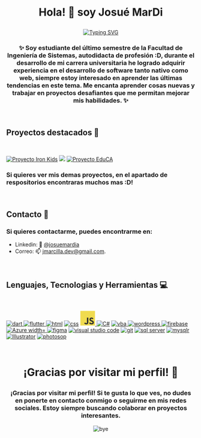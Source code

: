 # <p align = "center"> Hola! 👋 soy Josué MarDi</p>

<p align ="center">
 <a href="https://git.io/typing-svg"><img src="https://readme-typing-svg.herokuapp.com?font=Fira+Code&pause=1000&width=670&lines=Escribir+c%C3%B3digo+es+como+escribir+un+libro;una+vez+que+comienzas%2C+es+dif%C3%ADcil+detenerte." alt="Typing SVG" /></a>
</p>

### <p align = "center">✨ Soy estudiante del último semestre de la Facultad de Ingeniería de Sistemas, autodidacta de profesión :D, durante el desarrollo de mi carrera universitaria he logrado adquirir experiencia en el desarrollo de software tanto nativo como web, siempre estoy interesado en aprender las últimas tendencias en este tema. Me encanta aprender cosas nuevas y trabajar en proyectos desafiantes que me permitan mejorar mis habilidades. ✨</p>

</br>


## Proyectos destacados 🎯
<!--
![Desarrollo sostenible](https://img.shields.io/badge/-Desarrollo%20sostenible-orange)
![Proyectos innovadores](https://img.shields.io/badge/-Proyectos%20Innovadores-blue)
![De peru para el mundo](https://img.shields.io/badge/-De%20Perú%20para%20el%20mundo%20%3AD-red) -->
</br>

<!--proyectos-->

[![Proyecto Iron Kids](https://firebasestorage.googleapis.com/v0/b/iron-kids-36380.appspot.com/o/ReadmeProfile%2Fcard_ironkids.svg?alt=media&token=1924268b-4883-4bbb-a2ff-80269cc8767a)](https://github.com/josuemardia/Iron_kids)
<img src="htps://creazilla-store.fra1.digitaloceanspaces.com/emojis/43834/black-large-square-emoji-clipart-xl.png" width="20" heigth="10"/>
[![Proyecto EduCA](https://firebasestorage.googleapis.com/v0/b/iron-kids-36380.appspot.com/o/ReadmeProfile%2Fcard_educa.svg?alt=media&token=da8c0e62-ac7f-473c-a44e-6ab4961e93f0)](https://github.com/josuemardia/EduCA_Project_Flutter)

### Si quieres ver mis demas proyectos, en el apartado de respositorios encontraras muchos mas :D!

</br>

## Contacto 🤝

### Si quieres contactarme, puedes encontrarme en:
- Linkedin: 💼 [@josuemardia](https://www.linkedin.com/in/josuemardia/)
- Correo: 📫 jmarcilla.dev@gmail.com.

</br>

## Lenguajes, Tecnologias  y Herramientas 💻

</br>

<p>
<a href="https://dart.dev" target="_blank" rel="noreferrer"> <img src="https://www.vectorlogo.zone/logos/dartlang/dartlang-icon.svg" alt="dart" width="40" height="40"/> </a>
<a href="https://flutter.dev" target="_blank" rel="noreferrer"> <img src="https://www.vectorlogo.zone/logos/flutterio/flutterio-icon.svg" alt="flutter" width="40" height="40"/> </a>
<a href="https://developer.mozilla.org/es/docs/Web/HTML" target="_blank" rel="noreferrer"> <img src="https://upload.wikimedia.org/wikipedia/commons/6/61/HTML5_logo_and_wordmark.svg" alt="html" width="40" height="40"/></a>
<a href="https://developer.mozilla.org/es/docs/Web/CSS" target="_blank" rel="noreferrer"> <img src="https://upload.wikimedia.org/wikipedia/commons/d/d5/CSS3_logo_and_wordmark.svg" alt="css" width="40" height="40"/></a>
<a href="https://developer.mozilla.org/en-US/docs/Web/JavaScript" target="_blank" rel="noreferrer"> <img src="https://raw.githubusercontent.com/devicons/devicon/master/icons/javascript/javascript-original.svg" alt="javascript" width="40" height="40"/> </a>
<a href="https://learn.microsoft.com/es-es/dotnet/csharp/" target="_blank" rel="noreferrer"> <img src="https://cdn.worldvectorlogo.com/logos/c--4.svg" alt="C#" width="40" height="40"/></a>
<a href="https://learn.microsoft.com/es-es/office/vba/library-reference/concepts/getting-started-with-vba-in-office" target="_blank" rel="noreferrer"> <img src="https://wyday.com/images/lm/langs/vba.1.svg" alt="vba" width="40" height="40"/> </a> 
<a href="https://wordpress.com/es/" target="_blank" rel="noreferrer"> <img src="https://cdn.worldvectorlogo.com/logos/wordpress-blue.svg" alt="wordpress" width="40" height="40"/> </a> 
<a href="https://firebase.google.com/" target="_blank" rel="noreferrer"> <img src="https://www.vectorlogo.zone/logos/firebase/firebase-icon.svg" alt="firebase" width="40" height="40"/> </a>
<a href="https://azure.microsoft.com/es-es" target="_blank" rel="noreferrer"> <img src="https://upload.wikimedia.org/wikipedia/commons/f/fa/Microsoft_Azure.svg" alt="Azure width="40" height="40"/> </a>
<a href="https://www.figma.com" target="_blank" rel="noreferrer"> <img src="https://upload.wikimedia.org/wikipedia/commons/3/33/Figma-logo.svg" alt="figma" width="40" height="40"/></a>
<a href="https://code.visualstudio.com" target="_blank" rel="noreferrer"> <img src="https://upload.wikimedia.org/wikipedia/commons/9/9a/Visual_Studio_Code_1.35_icon.svg" alt="visual studio code" width="40" height="40"/></a>
<a href="https://git-scm.com" target="_blank" rel="noreferrer"> <img src="https://upload.wikimedia.org/wikipedia/commons/3/3f/Git_icon.svg" alt="git" width="40" height="40"/></a>
<a href="https://www.microsoft.com/es-es/sql-server" target="_blank" rel="noreferrer"> <img src="https://www.svgrepo.com/show/303229/microsoft-sql-server-logo.svg" alt="sql server" width="40" height="40"/></a>
<a href="https://www.mysql.com" target="_blank" rel="noreferrer"> <img src="https://www.vectorlogo.zone/logos/mysql/mysql-official.svg" alt="mysqlr" width="40" height="40"/></a>
<a href="https://www.adobe.com/pe/products/illustrator.html" target="_blank" rel="noreferrer"> <img src="https://upload.wikimedia.org/wikipedia/commons/f/fb/Adobe_Illustrator_CC_icon.svg" alt="Illustrator" width="40" height="40"/></a>
<a href="https://www.adobe.com/products/photoshop.html" target="_blank" rel="noreferrer"> <img src="https://upload.wikimedia.org/wikipedia/commons/a/af/Adobe_Photoshop_CC_icon.svg" alt="photosop" width="40" height="40"/></a>
</p>

 </br>
 
 # <p align= "center"> ¡Gracias por visitar mi perfil! 👋  </p>
 
### <p align= "center"> ¡Gracias por visitar mi perfil! Si te gusta lo que ves, no dudes en ponerte en contacto conmigo o seguirme en mis redes sociales. Estoy siempre buscando colaborar en proyectos interesantes. </p>
 
<p align="center"><img src="https://gifdb.com/images/high/harry-potter-waving-goodbye-mcdz9iyl5k5vc7lz.gif" alt="bye" width ="500" /></p>
 
 
<!--
 **josuemardia/josuemardia** is a ✨ _special_ ✨ repository because its `README.md` (this file) appears on your GitHub profile.

Here are some ideas to get you started:

- 🔭 I’m currently working on ...
- 🌱 I’m currently learning ...
- 👯 I’m looking to collaborate on ...
- 🤔 I’m looking for help with ...
- 💬 Ask me about ...
- 📫 How to reach me: ...
- 😄 Pronouns: ...
- ⚡ Fun fact: ...
-->
